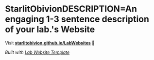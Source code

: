
# StarlitObivionDESCRIPTION=An engaging 1-3 sentence description of your lab.'s Website

Visit **[starlitobivion.github.io/LabWebsites](https://starlitobivion.github.io/LabWebsites)** 🚀

_Built with [Lab Website Template](https://greene-lab.gitbook.io/lab-website-template-docs)_
